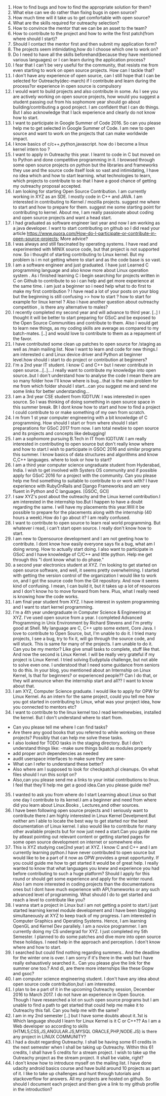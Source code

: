 1. How to find bugs and how to find the appropriate solution for them?
2. What else can we do rather than fixing bugs in open source?
3. How much time will it take us to get comfortable with open source?
4. What are the skills required for outreachy selection?
5. How to convince the mentor that we can be an asset to the team?
6. How to contribute to the project and how to write the first patch(from where should I start)?
7. Should I contact the mentor first and then submit my application form?
8. The projects seem intimidating,how do I choose which one to work on?
9. Do I need to have all the skills beforehand(because they have mentioned various languages) or I can learn during the application process?
10. I fear that I can't be very useful for the community, that resists me from even starting to work on open source projects.
How can I tackle that?
11. I don't have any experience of open source, can I still hope that I can be selected for Outreachy(dec-march) if I contribute and learn during the process?or experience in open source is compulsory
12. I would want to build projects and also contribute in some. As I see you are actively working on open source projects, how would you suggest a student passing out from his sophomore year should go about building/contributing a good project. I am confident that I can do things. But I also acknowledge that I lack experience and clearly do not know how to start. 
13. I want to participate in Google Summer of Code 2016. So can you please help me to get selected in Google Summer of Code. I am new to open source and want to work on the projects that can make worldwide impact.
14. I know basics of c/c++,python,javascript. how do i become a linux kernel intern too ?
15. I want to apply in Outreachy this year. I learnt to code in C but moved on to Python and done competitive programming in it. I browsed through some open source projects on python but the libraries and frameworks they use and the source code itself look so vast and intimidating, I have no idea which and how to start learning. what technologies to learn, which projects to contribute to so that I have a good chance of getting my outreachy proposal accepted.
16. I am looking for starting Open Source Contribution. I am currently working in XYZ as an SDE. I mostly code in C++ and JAVA. I am interested in contributing to Kernel / mozilla projects. suggest me where to start and how to prepare for them. suggest me some starting point for contributing to kernel.
About me, I am really passionate about coding and open source projects and want a head start.
17. I had graduated as software engineer last year and now I am working as a java developer. I want to start contributing on github so I did read your article https://www.quora.com/How-do-I-participate-or-contribute-in-open-source-projects; More advice?
18. I was always and still fascinated by operating systems. I have read and experimented with MINIX source code, but that project is not supported now. So i thought of starting contributing to Linux kernel. But my problem is i m not getting where to start and as the code base is so vast.
19. I am a software engineer and just graduated. I have just Learned C programming language and also know more about Linux operation system . As i finished learning C i begin searching for projects written in C on Github to contribute to so i can help and get more experience at the same time. i am just a beginner so i need help what to do first to make my first contribution ? I have read a lot of your posts on your blog  but the beginning is still confusing >> how to start ? how to start for example for linux kernel ? Also i have another question about outreachy competition , is there any alternative to males?
20. I recently completed my second year and will advance to third year. [..] I thought it will be better to start preparing for GSoC and be exposed to the Open Source Communities and contribute to them. Also I would get to learn new things, as my coding skills are average as compared to my batch-mates. [..] and would love to contribute to them as a repayment of the favor.
21. I have contributed  some clean up patches to open source for /staging as well as /main mailing list. Now I want to learn and code for new things.I am interested c and Linux device driver and Python at beginner level.how should i start to do project or contribution at beginners? 
22. I'm a 2nd year IT student. I know C and C++ but I never contribute in open source…[..]....I really want to contribute my knowledge into open source..but I don't understand how to analyse the code I mean there are so many folder how I'll know where is bug...that is the main problem for me from which folder should I start...can you suggest me and send me some links for better understanding…
23. I am a 3rd year CSE student from IGDTUW. I was interested in open source. So I was thinking of doing something in open source space in this summer break. Bt I dont know how to start and how to find a project I could contribute to or make something of my own from scratch.
24. I m from 1 st year computer engineering with a bit knowledge of C programming. How  should I start or from where should I start preparations for GSoC 2017 from now. I am total newbie to open source and its projects and concepts like debugging!
25. I am a sophomore pursuing B.Tech in IT from IGDTUW. I am really interested in contributing to open source but don't really know where and how to start.I wish to participate in GSOC 2016 and similar programs this summer. I know basics of data structures and algorithms and know C,C++ languages. where to look or how to start?
26. I am a third year computer science ungraduate student from Hyderabad, India. I wish to get involved with Systers OS community and if possible apply for GSoC 2016 for a project with the community. 
Can you please help me find something to suitable to contribute to or work with? I have experience with RubyOnRails and Django Frameworks and am very fluent in Python and C languages. [GSOC, GCI] 
27. I saw XYZ's post about the outreachy and the Linux kernel contribution.I am interested in the internship too.But I happen to have a doubt regarding the same. I will have my placements this year.Will it be possible to prepare for the placements along with the internship (40 hours a week).How do I go about it? I am really confused.
28. I want to contribute to open source to learn real world programming. But whatever i read, i can't start open source. I really don't know how to start.
29. I am new to Opensource development and I am not geeting how to contribute. I dont know how easily everyone says fix a bug, what am I doing wrong. How to actually start doing. I also want to participate in GSoC and I have knowledge of C/C++ and little python. Help me get through this "I dont know what to do phase."
30. a second year electronics student at XYZ. I'm looking to get started on open source software, and well, it seems pretty overwhelming. I started with getting the version control of the organization I would like to work on, and I got the source code from the Git repository. And now it seems kind of confusing. I mean, I can build it, but it takes up a lot of resources and I don't know ho to move forward from here. Plus, what I really need is knowing how the code works.
31. I am final year student from XYZ. I have interest in system programming and I want to start kernel programming.
32. I'm a 4th year undergraduate in Computer Science & Engineering at XYZ. I've used open source from a year. I completed Advanced Programming in Unix Environment by Richard Stevens and I'm pretty good at Shell. My language are C, C++ upto some extent, Core Java. I love to contribute to Open Source, but, I'm unable to do it. I tried many projects, I see a bug, try to fix it, will go through the source code, and will stuck. This is same for many of the projects. I am unable to do it. Can you be my mentor? Like give small tasks to complete, stuff like that. And now the second is Linux Kernel. I will be really very grateful if my project is Linux Kernel. I tried solving Eudyptula challenge, but not able to solve even one. I understood that I need some guidance from seniors to do this.  In your blog, you  mentioned about an Internship on Linux Kernel, Is that for beginners? or experienced people?? Can I do that, or they will announce when the internship start and all?? I want to know about that. 
33. I am XYZ, Computer Science graduate. I would like to apply for OPW for Linux Kernel. As an intern for the same project, could you tell me how you got started in contributing to Linux, what was your project idea, how you connected to mentors etc?
34. I want to contribute to the linux kernel too.I read kernelnewbies, installed the kernel. But I don't understand where to start from. 
   - Can you please tell me where I can find tasks?
   - Are there any good books that you referred to while working on these projects? Possibly that can help me solve these tasks.
   - I also looked for TODO tasks in the staging directory. But I don't understand things like: -make sure things build as modules properly
   - add proper arch dependencies as needed
   - audit userspace interfaces to make sure they are sane-
   - What can I refer to understand these better? 
   - Also where am I supposed to look for checkpatch.pl cleanups. On what files should I run this script on?
   - Also,can you please send me a links to your initial contributions to linux. I feel that they'll help me get a good idea.Can you please guide me?
35. I wanted to ask you from where do I start Learning about Linux so that one day I contribute to its kernel.I am a beginner and need from where did you learn about Linux.Books , Lectures,and other sources. 
36. I have been following open source projects and I seriously want to contribute there.I am highly interested in Linux Kernel Develpment.But neither am I able to locate the best way to get started nor the best documentation of Linux kernel. I also would like to contribute for many other available projects but for now just need a start.Can you guide me by atleast pointing out relevant content or getting started pages for some open source development on internet or somewhere else.
37. This is XYZ studying cse(2nd year) at XYZ. I know C and C++ and I am currently learning python.I have never contributed to open source but would like to be a part of it now as OPW provides a great opportunity. If you could guide me how to get started it would be of great help. I really wanted to know that what languages you knew and experience you had before contributing to such a huge platform? Should I apply for this round or should get some experience and apply for the winter round. Also I am more interested in coding projects than the documentations ones but I dont have much experience with API,frameworks or any such advanced level of programming. What should I do to get started and reach a level to contribute like you? 
38. I wanna start a project in Linux but i am not getting a point to start.I just started learning kernel module development and I have been blogging simultaneously at XYZ to keep track of my progress. I am interested in Computer Graphics and Operating Systems. Hence, I am learning OpenGL and Kernel Dev parallely. I am a novice programmer. I am currently doing my CS undergrad for XYZ. I just completed my 5th Semester. I planned to do some patches and dive more into open source these holidays. I need help in the approach and perception. I don't know where and how to start.
39. I searched but could find nothing regarding summers.. And the deadline for the winter one is over. I am sorry if it's there in the web but I have really exhaustively searched it.. Can you please give the link for the summer one too.? And di, are there more internships like these Gopw and gsoc?
40. I am computer science engineering student. I don't have any idea about open source code contribution,but i am interested. 
41. I plan to be a part of it in the upcoming Outreachy session, December 2016 to March 2017. I do not have an experience in Open Source. Though I have researched a lot on such open source programs but I am unable to find a path to get started that could help me make it to Outreachy this fall. Can you help me with the same?
42. I am in my 2nd semester [..] but I have some doubts about it..1st is Which language should I learn for Linux Kernel is it C or C++?? As I am a Web developer so according to skills (HTML5,CSS,JS,ANGULAR.JS,MYSQL ORACLE,PHP,NODE.JS) is there any project in LINUX COMMUNITY?
43. I had a doubt regarding Outreachy. I shall be having some 61 credits in the next semester when I shall be taking up Outreachy. Within this 61 credits, I shall have 5 credits for a stream project. I wish to take up the Outreachy project as the stream project. It shall be viable, right?
44. I don't know how to introduce myself on the mailing list. I have done udacity android basics course and have build around 10 projects as part of it. I like to take up challenges and hunt through tutorials and stackoverflow for answers. All my projects are hosted on github. So should I document each project and then give a link to my github profile in the introduction?

